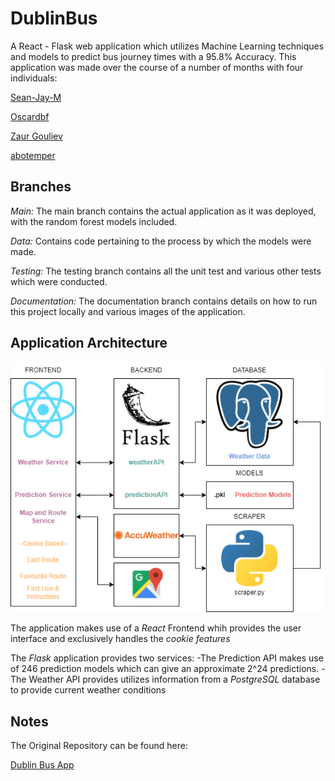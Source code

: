 # DublinBus
A React - Flask web application which utilizes Machine Learning techniques and models to predict bus journey times with a 95.8% Accuracy.
This application was made over the course of a number of months with four individuals: 

[Sean-Jay-M](https://github.com/Sean-Jay-M)

[Oscardbf](https://github.com/Oscardbf)

[Zaur Gouliev](https://github.com/gouliev)

[abotemper](https://github.com/abotemper)

## Branches
*Main:* The main branch contains the actual application as it was deployed, with the random forest models included.

*Data:* Contains code pertaining to the process by which the models were made.

*Testing:* The testing branch contains all the unit test and various other tests which were conducted. 

*Documentation:* The documentation branch contains details on how to run this project locally and various images of the application.

## Application Architecture
![Architecture](https://github.com/Sean-Jay-M/DublinBus/blob/documentation/images/webStackImage.png)

The application makes use of a *React* Frontend whih provides the user interface and exclusively handles the *cookie features*

The *Flask* application provides two services:
  -The Prediction API makes use of 246 prediction models which can give an approximate 2^24 predictions.
  -The Weather API provides utilizes information from a *PostgreSQL* database to provide current weather conditions
  


## Notes
The Original Repository can be found here: 

[Dublin Bus App ](https://github.com/gouliev/dublinbusapp)
